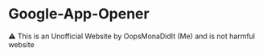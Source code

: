 # Google-App-Opener
⚠️ This is an Unofficial Website by OopsMonaDidIt (Me) and is not harmful website
